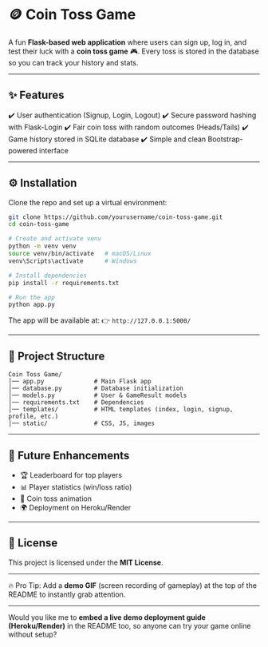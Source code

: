 # 🪙 Coin Toss Game

A fun **Flask-based web application** where users can sign up, log in, and test their luck with a **coin toss game** 🎮.
Every toss is stored in the database so you can track your history and stats.

---

## ✨ Features

✔️ User authentication (Signup, Login, Logout)
✔️ Secure password hashing with Flask-Login
✔️ Fair coin toss with random outcomes (Heads/Tails)
✔️ Game history stored in SQLite database
✔️ Simple and clean Bootstrap-powered interface

---

## ⚙️ Installation

Clone the repo and set up a virtual environment:

```bash
git clone https://github.com/yourusername/coin-toss-game.git
cd coin-toss-game

# Create and activate venv
python -m venv venv
source venv/bin/activate   # macOS/Linux
venv\Scripts\activate      # Windows

# Install dependencies
pip install -r requirements.txt

# Run the app
python app.py
```

The app will be available at:
👉 `http://127.0.0.1:5000/`

---

## 📂 Project Structure

```
Coin Toss Game/
│── app.py              # Main Flask app
│── database.py         # Database initialization
│── models.py           # User & GameResult models
│── requirements.txt    # Dependencies
│── templates/          # HTML templates (index, login, signup, profile, etc.)
│── static/             # CSS, JS, images
```

---

## 🚀 Future Enhancements

* 🏆 Leaderboard for top players
* 📊 Player statistics (win/loss ratio)
* 🎨 Coin toss animation
* 🌍 Deployment on Heroku/Render

---

## 📝 License

This project is licensed under the **MIT License**.

---

🔥 Pro Tip: Add a **demo GIF** (screen recording of gameplay) at the top of the README to instantly grab attention.

---

Would you like me to **embed a live demo deployment guide (Heroku/Render)** in the README too, so anyone can try your game online without setup?
